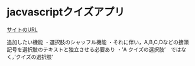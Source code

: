 # jacvascriptクイズアプリ


[サイトのURL](https://shimiharu1012.github.io/simple_quiz/)

追加したい機能
・選択肢のシャッフル機能
    ・それに伴い，A,B,C,Dなどの接頭記号を選択肢のテキストと独立させる必要あり
    ・’A クイズの選択肢’　ではなく，’クイズの選択肢’